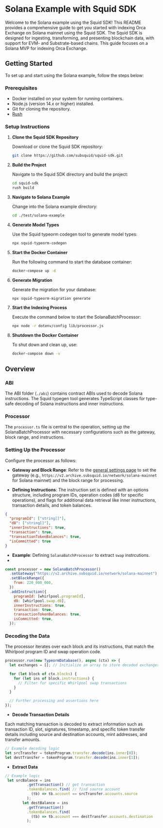 
# Solana Example with Squid SDK

Welcome to the Solana example using the Squid SDK! This README provides a comprehensive guide to get you started with indexing Orca Exchange on Solana mainnet using the Squid SDK. The Squid SDK is designed for ingesting, transforming, and presenting blockchain data, with support for EVM- and Substrate-based chains. This guide focuses on a Solana MVP for indexing Orca Exchange.

## Getting Started

To set up and start using the Solana example, follow the steps below:

### Prerequisites

- Docker installed on your system for running containers.
- Node.js (version 14.x or higher) installed.
- Git for cloning the repository.
- [Rush](https://www.npmjs.com/package/@microsoft/rush)

### Setup Instructions

1. **Clone the Squid SDK Repository**

   Download or clone the Squid SDK repository:

   ```bash
   git clone https://github.com/subsquid/squid-sdk.git
   ```

2. **Build the Project**

   Navigate to the Squid SDK directory and build the project:

   ```bash
   cd squid-sdk
   rush build
   ```

3. **Navigate to Solana Example**

   Change into the Solana example directory:

   ```bash
   cd ./test/solana-example
   ```

4. **Generate Model Types**

   Use the Squid typeorm codegen tool to generate model types:

   ```bash
   npx squid-typeorm-codegen
   ```

5. **Start the Docker Container**

   Run the following command to start the database container:

   ```bash
   docker-compose up -d
   ```

6. **Generate Migration**

   Generate the migration for your database:

   ```bash
   npx squid-typeorm-migration generate
   ```

7. **Start the Indexing Process**

   Execute the command below to start the SolanaBatchProcessor:

   ```bash
   npx node -r dotenv/config lib/processor.js
   ```

8. **Shutdown the Docker Container**

   To shut down and clean up, use:

   ```bash
   docker-compose down -v
   ```

## Overview

### ABI

The ABI folder (`./abi`) contains contract ABIs used to decode Solana instructions. The Squid typegen tool generates TypeScript classes for type-safe decoding of Solana instructions and inner instructions.

### Processor

The `processor.ts` file is central to the operation, setting up the SolanaBatchProcessor with necessary configurations such as the gateway, block range, and instructions.

### Setting Up the Processor

Configure the processor as follows:

- **Gateway and Block Range**: Refer to the [general settings page](https://docs.subsquid.io/sdk/reference/processors/evm-batch/general/) to set the gateway (e.g., `https://v2.archive.subsquid.io/network/solana-mainnet` for Solana mainnet) and the block range for processing.

- **Defining Instructions**: The instruction set is defined with an options structure, including program IDs, operation codes (d8 for specific operations), and flags for additional data retrieval like inner instructions, transaction details, and token balances.

```json
{
  "programId": ["string[]"],
  "d8": ["string[]"],
  "innerInstructions": true,
  "transaction": true,
  "transactionTokenBalances": true,
  "isCommitted": true
}
```

- **Example**: Defining `SolanaBatchProcessor` to extract `swap` instrcutions. 
- 
```js
const processor = new SolanaBatchProcessor()
  .setGateway("https://v2.archive.subsquid.io/network/solana-mainnet")
  .setBlockRange({
    from: 220_000_000,
  })
  .addInstruction({
    programId: [whirlpool.programId],
    d8: [whirlpool.swap.d8],
    innerInstructions: true,
    transaction: true,
    transactionTokenBalances: true,
    isCommitted: true,
  });
```
### Decoding the Data

The processor iterates over each block and its instructions, that match the Whirlpool program ID and swap operation code.

```js
processor.run(new TypeormDatabase(), async (ctx) => {
  let exchanges = []; // Initialize an array to store decoded exchanges

  for (let block of ctx.blocks) {
    for (let ins of block.instructions) {
      // Filter for specific Whirlpool swap transactions
    }
  }

  // Further processing and assertions here
});
```
- **Decode Transaction Details**

Each matching transaction is decoded to extract information such as transaction ID, slot, signatures, timestamp, and specific token transfer details including source and destination accounts, mint addresses, and transfer amounts.

```js
// Example decoding logic
let srcTransfer = tokenProgram.transfer.decode(ins.inner[0]);
let destTransfer = tokenProgram.transfer.decode(ins.inner[1]);
```
- **Extract Data**
```js
// Example logic
 let srcBalance = ins
          .getTransaction() // get transaction
          .tokenBalances.find( // find source account
            (tb) => tb.account == srcTransfer.accounts.source
          );
        let destBalance = ins
          .getTransaction()
          .tokenBalances.find(
            (tb) => tb.account === destTransfer.accounts.destination
          );

```
